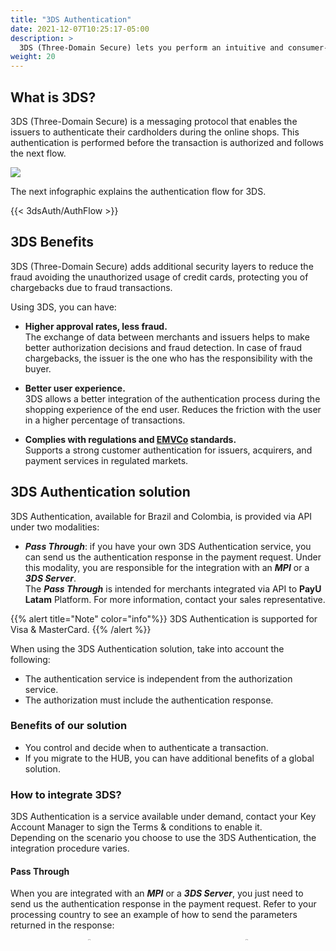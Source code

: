 ```yaml
---
title: "3DS Authentication"
date: 2021-12-07T10:25:17-05:00
description: >
  3DS (Three-Domain Secure) lets you perform an intuitive and consumer-friendly authentication process. 3DS adds additional security layers to reduce the fraud avoiding the unauthorized usage of credit cards. 
weight: 20
---
```


## What is 3DS?
3DS (Three-Domain Secure) is a messaging protocol that enables the issuers to authenticate their cardholders during the online shops. This authentication is performed before the transaction is authorized and follows the next flow.

![](/assets/3DS/3DS_whatis_en.png)

The next infographic explains the authentication flow for 3DS.

{{< 3dsAuth/AuthFlow >}}

## 3DS Benefits
3DS (Three-Domain Secure) adds additional security layers to reduce the fraud avoiding the unauthorized usage of credit cards, protecting you of chargebacks due to fraud transactions. 

Using 3DS, you can have:

* **Higher approval rates, less fraud.**<br>
The exchange of data between merchants and issuers helps to make better authorization decisions and fraud detection. In case of fraud chargebacks, the issuer is the one who has the responsibility with the buyer.

* **Better user experience.**<br>
3DS allows a better integration of the authentication process during the shopping experience of the end user. Reduces the friction with the user in a higher percentage of transactions.

* **Complies with regulations and [EMVCo](https://www.emvco.com/emv-technologies/3d-secure/) standards.**<br>
Supports a strong customer authentication for issuers, acquirers, and payment services in regulated markets.

## 3DS Authentication solution
3DS Authentication, available for Brazil and Colombia, is provided via API under two modalities:

* _**Pass Through**_: if you have your own 3DS Authentication service, you can send us the authentication response in the payment request. Under this modality, you are responsible for the integration with an _**MPI**_ or a _**3DS Server**_.<br>The _**Pass Through**_ is intended for merchants integrated via API to **PayU Latam** Platform. For more information, contact your sales representative.

{{% alert title="Note" color="info"%}}
3DS Authentication is supported for Visa & MasterCard.
{{% /alert %}}

When using the 3DS Authentication solution, take into account the following:

* The authentication service is independent from the authorization service.
* The authorization must include the authentication response.

### Benefits of our solution
* You control and decide when to authenticate a transaction.
* If you migrate to the HUB, you can have additional benefits of a global solution.

### How to integrate 3DS?
3DS Authentication is a service available under demand, contact your Key Account Manager to sign the Terms & conditions to enable it.<br>Depending on the scenario you choose to use the 3DS Authentication, the integration procedure varies.

#### Pass Through
When you are integrated with an _**MPI**_ or a _**3DS Server**_, you just need to send us the authentication response in the payment request. Refer to your processing country to see an example of how to send the parameters returned in the response:

<div style="display: flex;">
  <div style="float: left;width: 50%;text-align: center;">
    <a href='{{< ref "Payments-API-Brazil.md#considerations" >}}'><img src="/assets/Brasil.png" width="10%"/></a>
  </div>
  <div style="float: left;width: 50%;text-align: center;">
    <a href='{{< ref "Payments-API-Colombia.md#considerations" >}}'><img src="/assets/Colombia.png" width="10%"/></a>
  </div>
</div>
<br>

